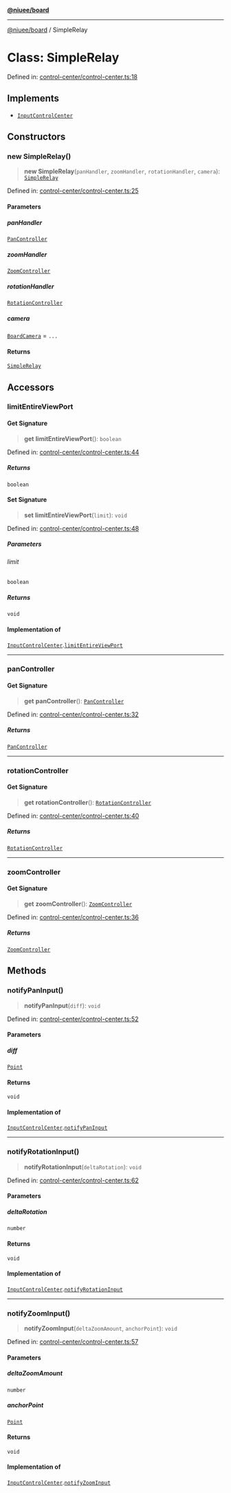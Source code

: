 [**@niuee/board**](../README.md)

***

[@niuee/board](../globals.md) / SimpleRelay

# Class: SimpleRelay

Defined in: [control-center/control-center.ts:18](https://github.com/niuee/board/blob/d74620e4e63da3004adfc7105b7f1136fce9577c/src/control-center/control-center.ts#L18)

## Implements

- [`InputControlCenter`](../interfaces/InputControlCenter.md)

## Constructors

### new SimpleRelay()

> **new SimpleRelay**(`panHandler`, `zoomHandler`, `rotationHandler`, `camera`): [`SimpleRelay`](SimpleRelay.md)

Defined in: [control-center/control-center.ts:25](https://github.com/niuee/board/blob/d74620e4e63da3004adfc7105b7f1136fce9577c/src/control-center/control-center.ts#L25)

#### Parameters

##### panHandler

[`PanController`](../interfaces/PanController.md)

##### zoomHandler

[`ZoomController`](../interfaces/ZoomController.md)

##### rotationHandler

[`RotationController`](../interfaces/RotationController.md)

##### camera

[`BoardCamera`](../interfaces/BoardCamera.md) = `...`

#### Returns

[`SimpleRelay`](SimpleRelay.md)

## Accessors

### limitEntireViewPort

#### Get Signature

> **get** **limitEntireViewPort**(): `boolean`

Defined in: [control-center/control-center.ts:44](https://github.com/niuee/board/blob/d74620e4e63da3004adfc7105b7f1136fce9577c/src/control-center/control-center.ts#L44)

##### Returns

`boolean`

#### Set Signature

> **set** **limitEntireViewPort**(`limit`): `void`

Defined in: [control-center/control-center.ts:48](https://github.com/niuee/board/blob/d74620e4e63da3004adfc7105b7f1136fce9577c/src/control-center/control-center.ts#L48)

##### Parameters

###### limit

`boolean`

##### Returns

`void`

#### Implementation of

[`InputControlCenter`](../interfaces/InputControlCenter.md).[`limitEntireViewPort`](../interfaces/InputControlCenter.md#limitentireviewport)

***

### panController

#### Get Signature

> **get** **panController**(): [`PanController`](../interfaces/PanController.md)

Defined in: [control-center/control-center.ts:32](https://github.com/niuee/board/blob/d74620e4e63da3004adfc7105b7f1136fce9577c/src/control-center/control-center.ts#L32)

##### Returns

[`PanController`](../interfaces/PanController.md)

***

### rotationController

#### Get Signature

> **get** **rotationController**(): [`RotationController`](../interfaces/RotationController.md)

Defined in: [control-center/control-center.ts:40](https://github.com/niuee/board/blob/d74620e4e63da3004adfc7105b7f1136fce9577c/src/control-center/control-center.ts#L40)

##### Returns

[`RotationController`](../interfaces/RotationController.md)

***

### zoomController

#### Get Signature

> **get** **zoomController**(): [`ZoomController`](../interfaces/ZoomController.md)

Defined in: [control-center/control-center.ts:36](https://github.com/niuee/board/blob/d74620e4e63da3004adfc7105b7f1136fce9577c/src/control-center/control-center.ts#L36)

##### Returns

[`ZoomController`](../interfaces/ZoomController.md)

## Methods

### notifyPanInput()

> **notifyPanInput**(`diff`): `void`

Defined in: [control-center/control-center.ts:52](https://github.com/niuee/board/blob/d74620e4e63da3004adfc7105b7f1136fce9577c/src/control-center/control-center.ts#L52)

#### Parameters

##### diff

[`Point`](../type-aliases/Point.md)

#### Returns

`void`

#### Implementation of

[`InputControlCenter`](../interfaces/InputControlCenter.md).[`notifyPanInput`](../interfaces/InputControlCenter.md#notifypaninput)

***

### notifyRotationInput()

> **notifyRotationInput**(`deltaRotation`): `void`

Defined in: [control-center/control-center.ts:62](https://github.com/niuee/board/blob/d74620e4e63da3004adfc7105b7f1136fce9577c/src/control-center/control-center.ts#L62)

#### Parameters

##### deltaRotation

`number`

#### Returns

`void`

#### Implementation of

[`InputControlCenter`](../interfaces/InputControlCenter.md).[`notifyRotationInput`](../interfaces/InputControlCenter.md#notifyrotationinput)

***

### notifyZoomInput()

> **notifyZoomInput**(`deltaZoomAmount`, `anchorPoint`): `void`

Defined in: [control-center/control-center.ts:57](https://github.com/niuee/board/blob/d74620e4e63da3004adfc7105b7f1136fce9577c/src/control-center/control-center.ts#L57)

#### Parameters

##### deltaZoomAmount

`number`

##### anchorPoint

[`Point`](../type-aliases/Point.md)

#### Returns

`void`

#### Implementation of

[`InputControlCenter`](../interfaces/InputControlCenter.md).[`notifyZoomInput`](../interfaces/InputControlCenter.md#notifyzoominput)
